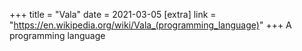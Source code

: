 +++
title = "Vala"
date = 2021-03-05
[extra]
link = "https://en.wikipedia.org/wiki/Vala_(programming_language)"
+++
A programming language

